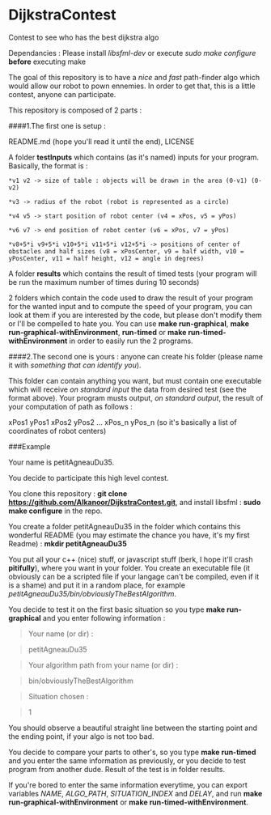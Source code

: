 # DijkstraContest
Contest to see who has the best dijkstra algo

Dependancies : Please install *libsfml-dev* or execute *sudo make configure* __before__ executing make

The goal of this repository is to have a *nice* and *fast* path-finder algo which would allow our robot to pown ennemies.
In order to get that, this is a little contest, anyone can participate.

This repository is composed of 2 parts :

####1.The first one is setup :

README.md (hope you'll read it until the end), LICENSE
	
A folder __testInputs__ which contains (as it's named) inputs for your program. Basically, the format is :
	
	*v1 v2 -> size of table : objects will be drawn in the area (0-v1) (0-v2)
		
	*v3 -> radius of the robot (robot is represented as a circle)
		
	*v4 v5 -> start position of robot center (v4 = xPos, v5 = yPos)
		
	*v6 v7 -> end position of robot center (v6 = xPos, v7 = yPos)
		
	*v8+5*i v9+5*i v10+5*i v11+5*i v12+5*i -> positions of center of obstacles and half sizes (v8 = xPosCenter, v9 = half width, v10 = yPosCenter, v11 = half height, v12 = angle in degrees)
		
A folder __results__ which contains the result of timed tests (your program will be run the maximum number of times during 10 seconds)
	
2 folders which contain the code used to draw the result of your program for the wanted input and to compute the speed of your program, you can look at them if you are interested by the code, but please don't modify them or I'll be compelled to hate you. You can use **make run-graphical**, **make run-graphical-withEnvironment**, **run-timed** or **make run-timed-withEnvironment** in order to easily run the 2 programs.

####2.The second one is yours : anyone can create his folder (please name it with *something that can identify you*).

This folder can contain anything you want, but must contain one executable which will receive *on standard input* the data from desired test (see the format above). Your program musts output, *on standard output*, the result of your computation of path as follows :

xPos1 yPos1 xPos2 yPos2 ... xPos_n yPos_n (so it's basically a list of coordinates of robot centers)



###Example

Your name is petitAgneauDu35.

You decide to participate this high level contest.

You clone this repository : **git clone https://github.com/Alkanoor/DijkstraContest.git**, and install libsfml : **sudo make configure** in the repo.

You create a folder petitAgneauDu35 in the folder which contains this wonderful README (you may estimate the chance you have, it's my first Readme) : **mkdir petitAgneauDu35**

You put all your c++ (nice) stuff, or javascript stuff (berk, I hope it'll crash **pitifully**), where you want in your folder.
You create an executable file (it obviously can be a scripted file if your langage can't be compiled, even if it is a shame) and put it in a random place, for example *petitAgneauDu35/bin/obviouslyTheBestAlgorithm*.

You decide to test it on the first basic situation so you type **make run-graphical** and you enter following information :
>Your name (or dir) : 

>petitAgneauDu35

>Your algorithm path from your name (or dir) : 

>bin/obviouslyTheBestAlgorithm

>Situation chosen : 

>1

You should observe a beautiful straight line between the starting point and the ending point, if your algo is not too bad.

You decide to compare your parts to other's, so you type **make run-timed** and you enter the same information as previously, or you decide to test program from another dude. Result of the test is in folder results.

If you're bored to enter the same information everytime, you can export variables *NAME*, *ALGO_PATH*, *SITUATION_INDEX* and *DELAY*, and run **make run-graphical-withEnvironment** or **make run-timed-withEnvironment**.

